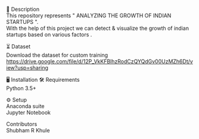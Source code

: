 
📝 Description <br>
This repository represents " ANALYZING THE GROWTH OF INDIAN STARTUPS ". <br>
With the help of this project we can detect & visualize the growth of indian startups based on various factors .<br>


⏳ Dataset <br>
Download the dataset for custom training <br>
https://drive.google.com/file/d/12P_VkKFBlhzRodCzQYQdGv00UzMZh6Dt/view?usp=sharing

🖥️ Installation
🛠️ Requirements <br>
Python 3.5+

⚙️ Setup <br>
Anaconda suite <br>
Jupyter Notebook <br>

Contributors <br>
Shubham R Khule <br>
